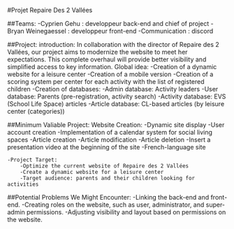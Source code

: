 #Projet Repaire Des 2 Vallées

##Teams:
    -Cyprien Gehu : developpeur back-end and chief of project
    -Bryan Weinegaessel : developpeur front-end
    -Communication : discord

##Project:
    introduction:
        In collaboration with the director of Repaire des 2 Vallées, our project aims to modernize the website to meet her expectations. This complete overhaul will provide better visibility and simplified access to key information. 
    Global idea:
        -Creation of a dynamic website for a leisure center
        -Creation of a mobile version
        -Creation of a scoring system per center for each activity with the list of registered children
        -Creation of databases:
            -Admin database: Activity leaders
            -User database: Parents (pre-registration, activity search)
            -Activity database: EVS (School Life Space) articles
            -Article database: CL-based articles (by leisure center (categories))


##Minimum Valiable Project:
    Website Creation:
        -Dynamic site display
        -User account creation
        -Implementation of a calendar system for social living spaces
        -Article creation
        -Article modification
        -Article deletion
        -Insert a presentation video at the beginning of the site
        -French-language site

    -Project Target:
        -Optimize the current website of Repaire des 2 Vallées
        -Create a dynamic website for a leisure center
        -Target audience: parents and their children looking for activities
    

##Potential Problems We Might Encounter:
    -Linking the back-end and front-end.
    -Creating roles on the website, such as user, administrator, and super-admin permissions.
    -Adjusting visibility and layout based on permissions on the website.